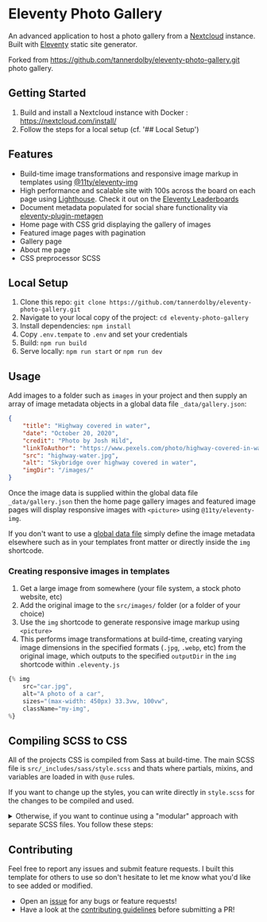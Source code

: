 # Eleventy Photo Gallery

An advanced application to host a photo gallery from a [Nextcloud](https://nextcloud.com/) instance.
Built with [Eleventy](https://github.com/11ty/eleventy) static site generator.

Forked from https://github.com/tannerdolby/eleventy-photo-gallery.git photo gallery.

## Getting Started
1. Build and install a Nextcloud instance with Docker : https://nextcloud.com/install/
2. Follow the steps for a local setup (cf. '## Local Setup')

## Features 
- Build-time image transformations and responsive image markup in templates using [@11ty/eleventy-img](https://www.11ty.dev/docs/plugins/image/)
- High performance and scalable site with 100s across the board on each page using [Lighthouse](https://developer.chrome.com/docs/lighthouse/overview/). Check it out on the [Eleventy Leaderboards](https://www.11ty.dev/speedlify/eleventy-gallery-netlify-app/)
- Document metadata populated for social share functionality via [eleventy-plugin-metagen](https://github.com/tannerdolby/eleventy-plugin-metagen)
- Home page with CSS grid displaying the gallery of images
- Featured image pages with pagination
- Gallery page
- About me page
- CSS preprocessor SCSS

## Local Setup
1. Clone this repo: `git clone https://github.com/tannerdolby/eleventy-photo-gallery.git`
2. Navigate to your local copy of the project: `cd eleventy-photo-gallery`
3. Install dependencies: `npm install`
4. Copy `.env.tempate` to `.env` and set your credentials
5. Build: `npm run build`
6. Serve locally: `npm run start` or `npm run dev`

## Usage
Add images to a folder such as `images` in your project and then supply an array of image metadata objects in a global data file `_data/gallery.json`:

```json
{
    "title": "Highway covered in water",
    "date": "October 20, 2020",
    "credit": "Photo by Josh Hild",
    "linkToAuthor": "https://www.pexels.com/photo/highway-covered-in-water-2524368/",
    "src": "highway-water.jpg",
    "alt": "Skybridge over highway covered in water",
    "imgDir": "/images/"
}
```

Once the image data is supplied within the global data file `_data/gallery.json` then the home page gallery images and featured image pages will display responsive images with `<picture>` using `@11ty/eleventy-img`.

If you don't want to use a [global data file](https://www.11ty.dev/docs/data-global/) simply define the image metadata elsewhere such as in your templates front matter or directly inside the `img` shortcode.

### Creating responsive images in templates

1. Get a large image from somewhere (your file system, a stock photo website, etc)
2. Add the original image to the `src/images/` folder (or a folder of your choice)
3. Use the `img` shortcode to generate responsive image markup using `<picture>`
4. This performs image transformations at build-time, creating varying image dimensions in the specified formats (`.jpg`, `.webp`, etc) from the original image, which outputs to the specified `outputDir` in the `img` shortcode within `.eleventy.js`

```js
{% img 
    src="car.jpg",
    alt="A photo of a car",
    sizes="(max-width: 450px) 33.3vw, 100vw",
    className="my-img",
%}
```

## Compiling SCSS to CSS
All of the projects CSS is compiled from Sass at build-time. The main SCSS file is `src/_includes/sass/style.scss` and thats where partials, mixins, and variables are loaded in with `@use` rules. 

If you want to change up the styles, you can write directly in `style.scss` for the changes to be compiled and used. 

<details>
<summary>
Otherwise, if you want to continue using a "modular" approach with separate SCSS files. You follow these steps:
</summary>

1. Create a new partial file in a specific directory ('sass/partials', 'sass/mixins', 'sass/vars') like `_some-file.scss` where the underscore prefixed at the beginning signals that the file is a [partial](https://sass-lang.com/documentation/at-rules/use#partials). These files are meant to be loaded as modules and not directly compiled.

2. Write Sass code and style away!

3. Load the stylesheets with a `@forward` rule in the [index files](https://sass-lang.com/documentation/at-rules/use#index-files) like `@forward "./some-file";` within `_index.scss` within the directory so they can be loaded with `@use` in the scss file that is compiled to CSS.

4. Load the stylesheets using `@use` rules from the directory in which you need a specific file. Therefore, if I created a new file within `sass/mixins` called `_url-short.scss` and wanted to load that file in `style.scss`, I would use `@use "mixins" as *` to load the stylesheets within the `mixins` directory as one module while also ensuring the module isn't loaded with a namespace.

_Read more about loading members and namespaces here in [Sass docs](https://sass-lang.com/documentation/at-rules/use#loading-members)_

</details>

## Contributing 
Feel free to report any issues and submit feature requests. I built this template for others to use so don't hesitate to let me know what you'd like to see added or modified.

- Open an [issue](https://github.com/tannerdolby/11ty-photo-gallery/issues) for any bugs or feature requests! 
- Have a look at the [contributing guidelines](https://github.com/tannerdolby/11ty-photo-gallery/blob/master/CONTRIBUTING.md) before submitting a PR!
